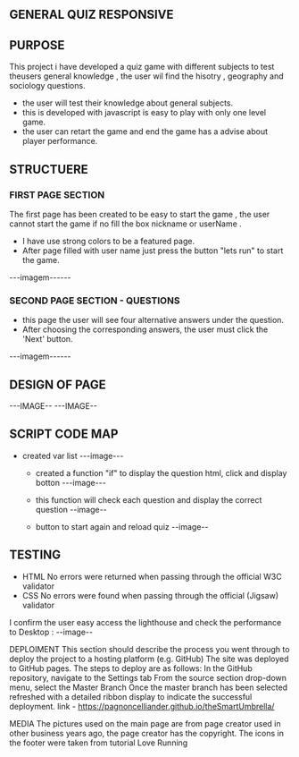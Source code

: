 ## GENERAL QUIZ RESPONSIVE


## PURPOSE
This project i have developed a quiz game with different subjects to test theusers general knowledge , the user wil find the hisotry , geography and  sociology questions. 

* the user will test their knowledge about general subjects.
* this  is developed with javascript is easy to play with only one level game.
* the user can retart the game and end the game has a advise about player performance.

 ## STRUCTUERE
### FIRST PAGE SECTION

The first page has been created to be easy to start the game , the user cannot start the game if no fill the box nickname or userName .

  * I have use strong colors to be a featured page.
  * After page filled with user name just press the button "lets run" to start the game.

---imagem------
 
### SECOND PAGE SECTION - QUESTIONS

 * this page the user will see four alternative answers under the question.
 * After choosing the corresponding answers, the user must click the 'Next' button.

---imagem------

 ## DESIGN OF PAGE
---IMAGE--
---IMAGE--

## SCRIPT CODE MAP

* created var list
---image---

  * created a function "if" to display the question html, click and display botton
 ---image---
  * this function will check each question and display the correct question
    --image--
    
  * button to start again and reload quiz
    --image--

## TESTING

* HTML No errors were returned when passing through the official W3C validator
* CSS No errors were found when passing through the official (Jigsaw) validator

I confirm the user easy access the lighthouse and check the performance to Desktop :
--image--



DEPLOIMENT
This section should describe the process you went through to deploy the project to a hosting platform (e.g. GitHub)
The site was deployed to GitHub pages. The steps to deploy are as follows:
In the GitHub repository, navigate to the Settings tab
From the source section drop-down menu, select the Master Branch
Once the master branch has been selected
refreshed with a detailed ribbon display to indicate the successful deployment.
link  - https://pagnoncelliander.github.io/theSmartUmbrella/

MEDIA
The pictures used on the main page are from page creator used in other business years ago, the page creator has the copyright.
The icons in the footer were taken from tutorial Love Running
